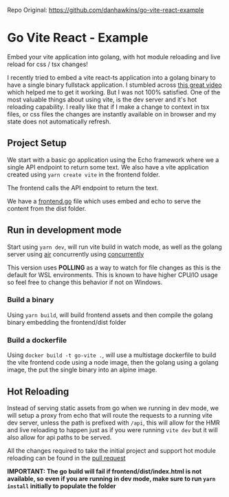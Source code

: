Repo Original: https://github.com/danhawkins/go-vite-react-example

# Go Vite React - Example

Embed your vite application into golang, with hot module reloading and live reload for css / tsx changes!

I recently tried to embed a vite react-ts application into a golang binary to have a single binary fullstack application. I stumbled across [this great video](https://www.youtube.com/watch?v=w_Rv_3-FF0g) which helped me to get it working. But I was not 100% satisfied. One of the most valuable things about using vite, is the dev server and it's hot reloading capability. I really like that if I make a change to context in tsx files, or css files the changes are instantly available on in browser and my state does not automatically refresh.

## Project Setup

We start with a basic go application using the Echo framework where we a single API endpoint to return some text. We also have a vite application created using `yarn create vite` in the frontend folder.

The frontend calls the API endpoint to return the text.

We have a [frontend.go](frontend/frontend.go) file which uses embed and echo to serve the content from the dist folder.

## Run in development mode

Start using `yarn dev`, will run vite build in watch mode, as well as the golang server using [air](https://github.com/cosmtrek/air) concurrently using [concurrently](https://www.npmjs.com/package/concurrently)

This version uses **POLLING** as a way to watch for file changes as this is the default for WSL environments. This is known to have higher CPU/IO usage so feel free to change this behavior if not on Windows.

### Build a binary

Using `yarn build`, will build frontend assets and then compile the golang binary embedding the frontend/dist folder

### Build a dockerfile

Using `docker build -t go-vite .`, will use a multistage dockerfile to build the vite frontend code using a node image, then the golang using a golang image, the put the single binary into an alpine image.

## Hot Reloading

Instead of serving static assets from go when we running in dev mode, we will setup a proxy from echo that will route the requests to a running vite dev server, unless the path is prefixed with `/api`, this will allow for the HMR and live reloading to happen just as if you were running `vite dev` but it will also allow for api paths to be served.

All the changes required to take the initial project and support hot module reloading can be found in the [pull request](https://github.com/danhawkins/go-vite-react-example/pull/1)


**IMPORTANT: The go build will fail if frontend/dist/index.html is not available, so even if you are running in dev mode, make sure to run `yarn install` initially to populate the folder**
